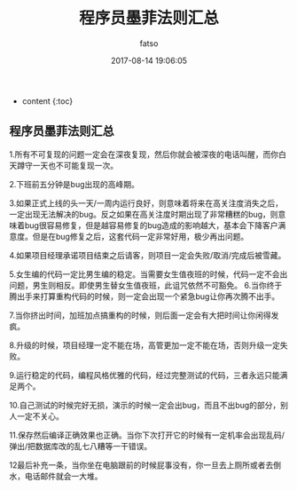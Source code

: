 ﻿---
layout: post
title: "程序员墨菲法则汇总"
date: 2017-08-14 19:06:05
categories: 趣味
tags: Debug 墨菲定律 趣味
excerpt: 在工作中常常会在项目上线的时候出现各种这样那样的问题，这里大概趣味一下。
author: fatso
---

* content
{:toc}


## 程序员墨菲法则汇总
1.所有不可复现的问题一定会在深夜复现，然后你就会被深夜的电话叫醒，而你白天蹲守一天也不可能复现一次。

2.下班前五分钟是bug出现的高峰期。

3.如果正式上线的头一天/一周内运行良好，则意味着将来在高关注度消失之后，一定出现无法解决的bug。反之如果在高关注度时期出现了非常糟糕的bug，则意味着bug很容易修复，但是越容易修复的bug造成的影响越大，基本会下降客户满意度。但是在bug修复之后，这套代码一定非常好用，极少再出问题。

4.如果项目经理承诺项目结束之后请客，则项目一定会失败/取消/完成后被雪藏。

5.女生编的代码一定比男生编的稳定。当需要女生值夜班的时候，代码一定不会出问题，男生则相反。即使男生替女生值夜班，此诅咒依然不可豁免。
6.当你终于腾出手来打算重构代码的时候，则一定会出现一个紧急bug让你再次腾不出手。

7.当你挤出时间，加班加点搞重构的时候，则后面一定会有大把时间让你闲得发疯。

8.升级的时候，项目经理一定不能在场，高管更加一定不能在场，否则升级一定失败。

9.运行稳定的代码，编程风格优雅的代码，经过完整测试的代码，三者永远只能满足两个。

10.自己测试的时候完好无损，演示的时候一定会出bug，而且不出bug的部分，别人一定不关心。

11.保存然后编译正确效果也正确。当你下次打开它的时候有一定机率会出现乱码/弹出/把数据库改的乱七八糟等一干错误。

12最后补充一条，当你坐在电脑跟前的时候屁事没有，你一旦去上厕所或者去倒水，电话邮件就会一大堆。